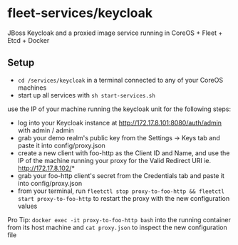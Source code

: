 # fleet-services/keycloak
JBoss Keycloak and a proxied image service running in CoreOS + Fleet + Etcd + Docker

## Setup
* ```cd /services/keycloak``` in a terminal connected to any of your CoreOS machines
* start up all services with ```sh start-services.sh```

use the IP of your machine running the keycloak unit for the following steps:
* log into your Keycloak instance at http://172.17.8.101:8080/auth/admin with admin / admin
* grab your demo realm's public key from the Settings -> Keys tab and paste it into config/proxy.json
* create a new client with foo-http as the Client ID and Name, and use the IP of the machine running your proxy for the Valid Redirect URI ie. http://172.17.8.102/*
* grab your foo-http client's secret from the Credentials tab and paste it into config/proxy.json
* from your terminal, run ```fleetctl stop proxy-to-foo-http && fleetctl start proxy-to-foo-http``` to restart the proxy with the new configuration values

Pro Tip: ```docker exec -it proxy-to-foo-http bash``` into the running container from its host machine and ```cat proxy.json``` to inspect the new configuration file
